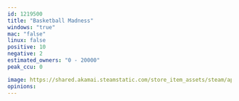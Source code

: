 ```yaml
---
id: 1219500
title: "Basketball Madness"
windows: "true"
mac: "false"
linux: false
positive: 10
negative: 2
estimated_owners: "0 - 20000"
peak_ccu: 0

image: https://shared.akamai.steamstatic.com/store_item_assets/steam/apps/1219500/header.jpg?t=1654269540
opinions:
---
```

